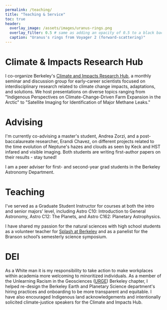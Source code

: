 ```yaml
---
permalink: /teaching/
title: "Teaching & Service"
toc: true
header:
  overlay_image: /assets/images/uranus-rings.png
  overlay_filter: 0.5 # same as adding an opacity of 0.5 to a black background
  caption: "Uranus's rings from Voyager 2 (forward-scattering)"
---
```


# Climate & Impacts Research Hub

I co-organize Berkeley's [Climate and Impacts Research Hub](https://sites.google.com/berkeley.edu/climatehub/home),  a monthly seminar and discussion group for early-career scientists focused on interdisciplinary research related to climate change impacts, adaptations, and solutions.  We host presentations on diverse topics ranging from "Indigenous Perspectives on Climate-Change-Driven Farm Expansion in the Arctic" to "Satellite Imaging for Identification of Major Methane Leaks."

# Advising

I'm currently co-advising a master's student, Andrea Zorzi, and a post-baccalaureate researcher, Erandi Chavez, on different projects related to the time evolution of Neptune's hazes and clouds as seen by Keck and HST infared and visible imaging.  Both students are writing first-author papers on their results - stay tuned!

I am a peer adviser for first- and second-year grad students in the Berkeley Astronomy Department.

# Teaching

I've served as a Graduate Student Instructor for courses at both the intro and senior majors' level, including Astro C10: Introduction to General Astronomy, Astro C12: The Planets, and Astro C162: Planetary Astrophysics.

I have shared my passion for the natural sciences with high school students as a volunteer teacher for [Splash at Berkeley](https://berkeley.learningu.org/) and as a panelist for the Branson school’s semesterly science symposium.


# DEI

As a White man it is my responsibility to take action to make workplaces within academia more welcoming to minoritized individuals. As a member of the Unlearning Racism in the Geosciences ([URGE](https://urgeoscience.org/)) Berkeley chapter, I helped re-design the Berkeley Earth and Planetary Science department's hiring practices and onboarding to be more transparent and equitable. I have also encouraged Indigenous land acknowledgements and intentionally solicited climate-justice speakers for the Climate and Impacts Hub.

